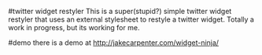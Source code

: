 #twitter widget restyler
This is a super(stupid?) simple twitter widget restyler that uses an external stylesheet to restyle a twitter widget. Totally a work in progress, but its working for me.

#demo
there is a demo at http://jakecarpenter.com/widget-ninja/
